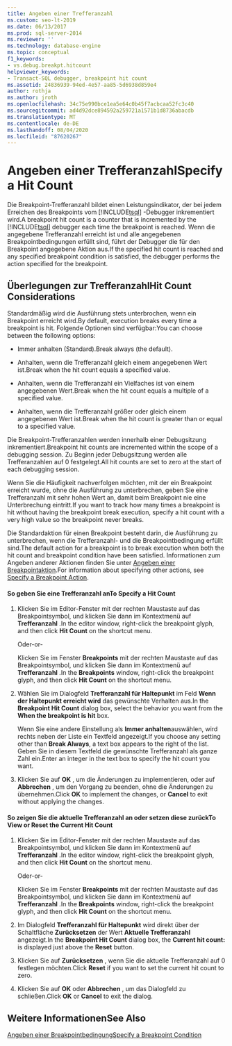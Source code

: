 ```yaml
---
title: Angeben einer Trefferanzahl
ms.custom: seo-lt-2019
ms.date: 06/13/2017
ms.prod: sql-server-2014
ms.reviewer: ''
ms.technology: database-engine
ms.topic: conceptual
f1_keywords:
- vs.debug.breakpt.hitcount
helpviewer_keywords:
- Transact-SQL debugger, breakpoint hit count
ms.assetid: 24836939-94ed-4e57-aa85-5d6938d859e4
author: rothja
ms.author: jroth
ms.openlocfilehash: 34c75e990bce1ea5e64c0b45f7acbcaa52fc3c40
ms.sourcegitcommit: ad4d92dce894592a259721a1571b1d8736abacdb
ms.translationtype: MT
ms.contentlocale: de-DE
ms.lasthandoff: 08/04/2020
ms.locfileid: "87620267"
---
```

# <a name="specify-a-hit-count"></a><span data-ttu-id="51b29-102">Angeben einer Trefferanzahl</span><span class="sxs-lookup"><span data-stu-id="51b29-102">Specify a Hit Count</span></span>
  <span data-ttu-id="51b29-103">Die Breakpoint-Trefferanzahl bildet einen Leistungsindikator, der bei jedem Erreichen des Breakpoints vom [!INCLUDE[tsql](../../includes/tsql-md.md)] -Debugger inkrementiert wird.</span><span class="sxs-lookup"><span data-stu-id="51b29-103">A breakpoint hit count is a counter that is incremented by the [!INCLUDE[tsql](../../includes/tsql-md.md)] debugger each time the breakpoint is reached.</span></span> <span data-ttu-id="51b29-104">Wenn die angegebene Trefferanzahl erreicht ist und alle angegebenen Breakpointbedingungen erfüllt sind, führt der Debugger die für den Breakpoint angegebene Aktion aus.</span><span class="sxs-lookup"><span data-stu-id="51b29-104">If the specified hit count is reached and any specified breakpoint condition is satisfied, the debugger performs the action specified for the breakpoint.</span></span>  
  
## <a name="hit-count-considerations"></a><span data-ttu-id="51b29-105">Überlegungen zur Trefferanzahl</span><span class="sxs-lookup"><span data-stu-id="51b29-105">Hit Count Considerations</span></span>  
 <span data-ttu-id="51b29-106">Standardmäßig wird die Ausführung stets unterbrochen, wenn ein Breakpoint erreicht wird.</span><span class="sxs-lookup"><span data-stu-id="51b29-106">By default, execution breaks every time a breakpoint is hit.</span></span> <span data-ttu-id="51b29-107">Folgende Optionen sind verfügbar:</span><span class="sxs-lookup"><span data-stu-id="51b29-107">You can choose between the following options:</span></span>  
  
-   <span data-ttu-id="51b29-108">Immer anhalten (Standard).</span><span class="sxs-lookup"><span data-stu-id="51b29-108">Break always (the default).</span></span>  
  
-   <span data-ttu-id="51b29-109">Anhalten, wenn die Trefferanzahl gleich einem angegebenen Wert ist.</span><span class="sxs-lookup"><span data-stu-id="51b29-109">Break when the hit count equals a specified value.</span></span>  
  
-   <span data-ttu-id="51b29-110">Anhalten, wenn die Trefferanzahl ein Vielfaches ist von einem angegebenen Wert.</span><span class="sxs-lookup"><span data-stu-id="51b29-110">Break when the hit count equals a multiple of a specified value.</span></span>  
  
-   <span data-ttu-id="51b29-111">Anhalten, wenn die Trefferanzahl größer oder gleich einem angegebenen Wert ist.</span><span class="sxs-lookup"><span data-stu-id="51b29-111">Break when the hit count is greater than or equal to a specified value.</span></span>  
  
 <span data-ttu-id="51b29-112">Die Breakpoint-Trefferanzahlen werden innerhalb einer Debugsitzung inkrementiert.</span><span class="sxs-lookup"><span data-stu-id="51b29-112">Breakpoint hit counts are incremented within the scope of a debugging session.</span></span> <span data-ttu-id="51b29-113">Zu Beginn jeder Debugsitzung werden alle Trefferanzahlen auf 0 festgelegt.</span><span class="sxs-lookup"><span data-stu-id="51b29-113">All hit counts are set to zero at the start of each debugging session.</span></span>  
  
 <span data-ttu-id="51b29-114">Wenn Sie die Häufigkeit nachverfolgen möchten, mit der ein Breakpoint erreicht wurde, ohne die Ausführung zu unterbrechen, geben Sie eine Trefferanzahl mit sehr hohen Wert an, damit beim Breakpoint nie eine Unterbrechung eintritt.</span><span class="sxs-lookup"><span data-stu-id="51b29-114">If you want to track how many times a breakpoint is hit without having the breakpoint break execution, specify a hit count with a very high value so the breakpoint never breaks.</span></span>  
  
 <span data-ttu-id="51b29-115">Die Standardaktion für einen Breakpoint besteht darin, die Ausführung zu unterbrechen, wenn die Trefferanzahl- und die Breakpointbedingung erfüllt sind.</span><span class="sxs-lookup"><span data-stu-id="51b29-115">The default action for a breakpoint is to break execution when both the hit count and breakpoint condition have been satisfied.</span></span> <span data-ttu-id="51b29-116">Informationen zum Angeben anderer Aktionen finden Sie unter [Angeben einer Breakpointaktion](specify-a-breakpoint-action.md).</span><span class="sxs-lookup"><span data-stu-id="51b29-116">For information about specifying other actions, see [Specify a Breakpoint Action](specify-a-breakpoint-action.md).</span></span>  
  
#### <a name="to-specify-a-hit-count"></a><span data-ttu-id="51b29-117">So geben Sie eine Trefferanzahl an</span><span class="sxs-lookup"><span data-stu-id="51b29-117">To Specify a Hit Count</span></span>  
  
1.  <span data-ttu-id="51b29-118">Klicken Sie im Editor-Fenster mit der rechten Maustaste auf das Breakpointsymbol, und klicken Sie dann im Kontextmenü auf **Trefferanzahl** .</span><span class="sxs-lookup"><span data-stu-id="51b29-118">In the editor window, right-click the breakpoint glyph, and then click **Hit Count** on the shortcut menu.</span></span>  
  
     <span data-ttu-id="51b29-119">Oder</span><span class="sxs-lookup"><span data-stu-id="51b29-119">-or-</span></span>  
  
     <span data-ttu-id="51b29-120">Klicken Sie im Fenster **Breakpoints** mit der rechten Maustaste auf das Breakpointsymbol, und klicken Sie dann im Kontextmenü auf **Trefferanzahl** .</span><span class="sxs-lookup"><span data-stu-id="51b29-120">In the **Breakpoints** window, right-click the breakpoint glyph, and then click **Hit Count** on the shortcut menu.</span></span>  
  
2.  <span data-ttu-id="51b29-121">Wählen Sie im Dialogfeld **Trefferanzahl für Haltepunkt** im Feld **Wenn der Haltepunkt erreicht wird** das gewünschte Verhalten aus.</span><span class="sxs-lookup"><span data-stu-id="51b29-121">In the **Breakpoint Hit Count** dialog box, select the behavior you want from the **When the breakpoint is hit** box.</span></span>  
  
     <span data-ttu-id="51b29-122">Wenn Sie eine andere Einstellung als **Immer anhalten**auswählen, wird rechts neben der Liste ein Textfeld angezeigt.</span><span class="sxs-lookup"><span data-stu-id="51b29-122">If you choose any setting other than **Break Always**, a text box appears to the right of the list.</span></span> <span data-ttu-id="51b29-123">Geben Sie in diesem Textfeld die gewünschte Trefferanzahl als ganze Zahl ein.</span><span class="sxs-lookup"><span data-stu-id="51b29-123">Enter an integer in the text box to specify the hit count you want.</span></span>  
  
3.  <span data-ttu-id="51b29-124">Klicken Sie auf **OK** , um die Änderungen zu implementieren, oder auf **Abbrechen** , um den Vorgang zu beenden, ohne die Änderungen zu übernehmen.</span><span class="sxs-lookup"><span data-stu-id="51b29-124">Click **OK** to implement the changes, or **Cancel** to exit without applying the changes.</span></span>  
  
#### <a name="to-view-or-reset-the-current-hit-count"></a><span data-ttu-id="51b29-125">So zeigen Sie die aktuelle Trefferanzahl an oder setzen diese zurück</span><span class="sxs-lookup"><span data-stu-id="51b29-125">To View or Reset the Current Hit Count</span></span>  
  
1.  <span data-ttu-id="51b29-126">Klicken Sie im Editor-Fenster mit der rechten Maustaste auf das Breakpointsymbol, und klicken Sie dann im Kontextmenü auf **Trefferanzahl** .</span><span class="sxs-lookup"><span data-stu-id="51b29-126">In the editor window, right-click the breakpoint glyph, and then click **Hit Count** on the shortcut menu.</span></span>  
  
     <span data-ttu-id="51b29-127">Oder</span><span class="sxs-lookup"><span data-stu-id="51b29-127">-or-</span></span>  
  
     <span data-ttu-id="51b29-128">Klicken Sie im Fenster **Breakpoints** mit der rechten Maustaste auf das Breakpointsymbol, und klicken Sie dann im Kontextmenü auf **Trefferanzahl** .</span><span class="sxs-lookup"><span data-stu-id="51b29-128">In the **Breakpoints** window, right-click the breakpoint glyph, and then click **Hit Count** on the shortcut menu.</span></span>  
  
2.  <span data-ttu-id="51b29-129">Im Dialogfeld **Trefferanzahl für Haltepunkt** wird direkt über der Schaltfläche **Zurücksetzen** der Wert **Aktuelle Trefferanzahl** angezeigt.</span><span class="sxs-lookup"><span data-stu-id="51b29-129">In the **Breakpoint Hit Count** dialog box, the **Current hit count:** is displayed just above the **Reset** button.</span></span>  
  
3.  <span data-ttu-id="51b29-130">Klicken Sie auf **Zurücksetzen** , wenn Sie die aktuelle Trefferanzahl auf 0 festlegen möchten.</span><span class="sxs-lookup"><span data-stu-id="51b29-130">Click **Reset** if you want to set the current hit count to zero.</span></span>  
  
4.  <span data-ttu-id="51b29-131">Klicken Sie auf **OK** oder **Abbrechen** , um das Dialogfeld zu schließen.</span><span class="sxs-lookup"><span data-stu-id="51b29-131">Click **OK** or **Cancel** to exit the dialog.</span></span>  
  
## <a name="see-also"></a><span data-ttu-id="51b29-132">Weitere Informationen</span><span class="sxs-lookup"><span data-stu-id="51b29-132">See Also</span></span>  
 [<span data-ttu-id="51b29-133">Angeben einer Breakpointbedingung</span><span class="sxs-lookup"><span data-stu-id="51b29-133">Specify a Breakpoint Condition</span></span>](specify-a-breakpoint-condition.md)  
  
  

